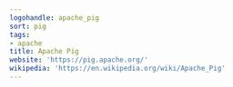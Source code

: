 ```yaml
---
logohandle: apache_pig
sort: pig
tags:
- apache
title: Apache Pig
website: 'https://pig.apache.org/'
wikipedia: 'https://en.wikipedia.org/wiki/Apache_Pig'
---
```


